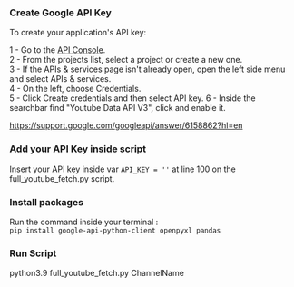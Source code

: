 ### Create Google API Key

To create your application's API key:

1 - Go to the [API Console](https://console.cloud.google.com/welcome?project=scrapcomplo).\
2 - From the projects list, select a project or create a new one.\
3 - If the APIs & services page isn't already open, open the left side menu and select APIs & services.\
4 - On the left, choose Credentials.\
5 - Click Create credentials and then select API key.
6 - Inside the searchbar find "Youtube Data API V3", click and enable it.

https://support.google.com/googleapi/answer/6158862?hl=en

### Add your API Key inside script

Insert your API key inside var `API_KEY = ''` at line 100 on the full_youtube_fetch.py script.

### Install packages
Run the command inside your terminal :\
```pip install google-api-python-client openpyxl pandas```


### Run Script
python3.9 full_youtube_fetch.py ChannelName